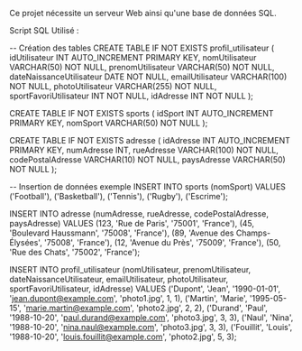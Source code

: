 Ce projet nécessite un serveur Web ainsi qu'une base de données SQL.

Script SQL Utilisé : 

-- Création des tables 
CREATE TABLE IF NOT EXISTS profil_utilisateur ( 
    idUtilisateur INT AUTO_INCREMENT PRIMARY KEY, 
    nomUtilisateur VARCHAR(50) NOT NULL, 
    prenomUtilisateur VARCHAR(50) NOT NULL, 
    dateNaissanceUtilisateur DATE NOT NULL, 
    emailUtilisateur VARCHAR(100) NOT NULL, 
    photoUtilisateur VARCHAR(255) NOT NULL, 
    sportFavoriUtilisateur INT NOT NULL, 
    idAdresse INT NOT NULL
);

CREATE TABLE IF NOT EXISTS sports ( 
    idSport INT AUTO_INCREMENT PRIMARY KEY, 
    nomSport VARCHAR(50) NOT NULL
);

CREATE TABLE IF NOT EXISTS adresse ( 
    idAdresse INT AUTO_INCREMENT PRIMARY KEY, 
    numAdresse INT, rueAdresse VARCHAR(100) NOT NULL, 
    codePostalAdresse VARCHAR(10) NOT NULL, 
    paysAdresse VARCHAR(50) NOT NULL 
);

-- Insertion de données exemple 
INSERT INTO sports (nomSport) VALUES 
('Football'), ('Basketball'), ('Tennis'), ('Rugby'), ('Escrime');

INSERT INTO adresse (numAdresse, rueAdresse, codePostalAdresse, paysAdresse) VALUES 
(123, 'Rue de Paris', '75001', 'France'), 
(45, 'Boulevard Haussmann', '75008', 'France'), 
(89, 'Avenue des Champs-Élysées', '75008', 'France'),
(12, 'Avenue du Près', '75009', 'France'), 
(50, 'Rue des Chats', '75002', 'France');

INSERT INTO profil_utilisateur (nomUtilisateur, prenomUtilisateur, dateNaissanceUtilisateur, emailUtilisateur, photoUtilisateur, sportFavoriUtilisateur, idAdresse) VALUES 
('Dupont', 'Jean', '1990-01-01', 'jean.dupont@example.com', 'photo1.jpg', 1, 1), 
('Martin', 'Marie', '1995-05-15', 'marie.martin@example.com', 'photo2.jpg', 2, 2), 
('Durand', 'Paul', '1988-10-20', 'paul.durand@example.com', 'photo3.jpg', 3, 3), 
('Naul', 'Nina', '1988-10-20', 'nina.naul@example.com', 'photo3.jpg', 3, 3), 
('Fouillit', 'Louis', '1988-10-20', 'louis.fouillit@example.com', 'photo2.jpg', 5, 3);

